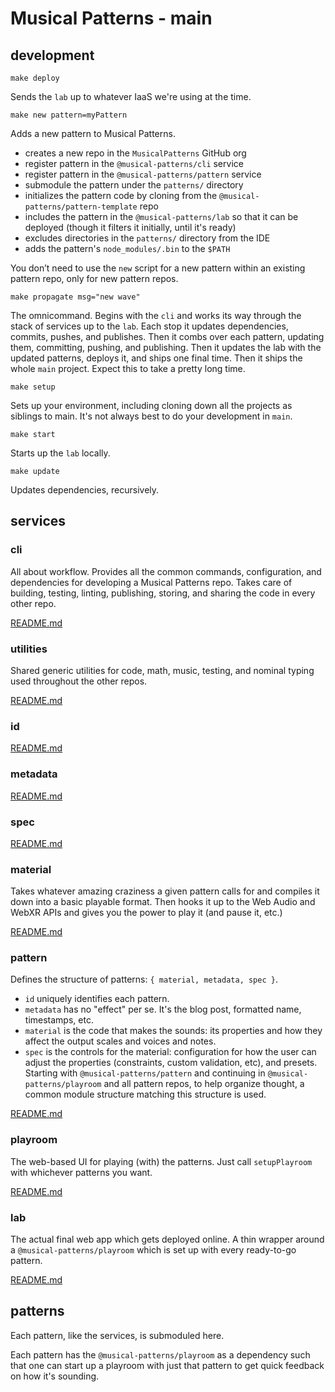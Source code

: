 # Musical Patterns - main

## development

`make deploy`

Sends the `lab` up to whatever IaaS we're using at the time.

`make new pattern=myPattern`

Adds a new pattern to Musical Patterns.

- creates a new repo in the `MusicalPatterns` GitHub org
- register pattern in the `@musical-patterns/cli` service
- register pattern in the `@musical-patterns/pattern` service
- submodule the pattern under the `patterns/` directory
- initializes the pattern code by cloning from the `@musical-patterns/pattern-template` repo
- includes the pattern in the `@musical-patterns/lab` so that it can be deployed (though it filters it initially, until it's ready)
- excludes directories in the `patterns/` directory from the IDE
- adds the pattern's `node_modules/.bin` to the `$PATH`

You don’t need to use the `new` script for a new pattern within an existing pattern repo, only for new pattern repos.

`make propagate msg="new wave"`

The omnicommand.
Begins with the `cli` and works its way through the stack of services up to the `lab`.
Each stop it updates dependencies, commits, pushes, and publishes.
Then it combs over each pattern, updating them, committing, pushing, and publishing.
Then it updates the lab with the updated patterns, deploys it, and ships one final time.
Then it ships the whole `main` project.
Expect this to take a pretty long time.

`make setup`

Sets up your environment, including cloning down all the projects as siblings to main.
It's not always best to do your development in `main`.

`make start`

Starts up the `lab` locally.

`make update`

Updates dependencies, recursively.

## services

### cli

All about workflow. 
Provides all the common commands, configuration, and dependencies for developing a Musical Patterns repo.
Takes care of building, testing, linting, publishing, storing, and sharing the code in every other repo.

[README.md](https://github.com/MusicalPatterns/cli/blob/main/README.md)

### utilities

Shared generic utilities for code, math, music, testing, and nominal typing used throughout the other repos.

[README.md](https://github.com/MusicalPatterns/utilities/blob/main/README.md)

### id

[README.md](https://github.com/MusicalPatterns/id/blob/main/README.md)

### metadata

[README.md](https://github.com/MusicalPatterns/metadata/blob/main/README.md)

### spec

[README.md](https://github.com/MusicalPatterns/spec/blob/main/README.md)

### material

Takes whatever amazing craziness a given pattern calls for and compiles it down into a basic playable format.
Then hooks it up to the Web Audio and WebXR APIs and gives you the power to play it (and pause it, etc.)

[README.md](https://github.com/MusicalPatterns/material/blob/main/README.md)

### pattern

Defines the structure of patterns: `{ material, metadata, spec }`.
- `id` uniquely identifies each pattern.
- `metadata` has no "effect" per se. It's the blog post, formatted name, timestamps, etc.
- `material` is the code that makes the sounds: its properties and how they affect the output scales and voices and notes.
- `spec` is the controls for the material: configuration for how the user can adjust the properties (constraints, custom validation, etc), and presets.
Starting with `@musical-patterns/pattern` and continuing in `@musical-patterns/playroom` and all pattern repos, to help organize thought, a common module structure matching this structure is used.

[README.md](https://github.com/MusicalPatterns/pattern/blob/main/README.md)

### playroom

The web-based UI for playing (with) the patterns.
Just call `setupPlayroom` with whichever patterns you want.

[README.md](https://github.com/MusicalPatterns/playroom/blob/main/README.md)

### lab

The actual final web app which gets deployed online.
A thin wrapper around a `@musical-patterns/playroom` which is set up with every ready-to-go pattern.

[README.md](https://github.com/MusicalPatterns/lab/blob/main/README.md)

## patterns

Each pattern, like the services, is submoduled here.

Each pattern has the `@musical-patterns/playroom` as a dependency such that one can start up a playroom with just that pattern to get quick feedback on how it's sounding.
